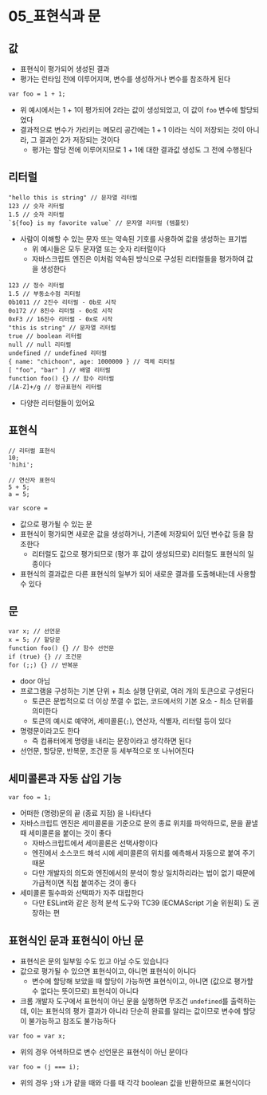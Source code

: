 # 05_표현식과 문

## 값

- 표현식이 평가되어 생성된 결과
- 평가는 런타임 전에 이루어지며, 변수를 생성하거나 변수를 참조하게 된다

```tsx
var foo = 1 + 1;
```

- 위 예시에서는 1 + 1이 평가되어 2라는 값이 생성되었고, 이 값이 `foo` 변수에 할당되었다
- 결과적으로 변수가 가리키는 메모리 공간에는 1 + 1 이라는 식이 저장되는 것이 아니라, 그 결과인 2가 저장되는 것이다
    - 평가는 할당 전에 이루어지므로 1 + 1에 대한 결과값 생성도 그 전에 수행된다

## 리터럴

```tsx
"hello this is string" // 문자열 리터럴
123 // 숫자 리터럴
1.5 // 숫자 리터럴
`${foo} is my favorite value` // 문자열 리터럴 (템플릿)
```

- 사람이 이해할 수 있는 문자 또는 약속된 기호를 사용하여 값을 생성하는 표기법
    - 위 예시들은 모두 문자열 또는 숫자 리터럴이다
    - 자바스크립트 엔진은 이처럼 약속된 방식으로 구성된 리터럴들을 평가하여 값을 생성한다

```tsx
123 // 정수 리터럴
1.5 // 부동소수점 리터럴
0b1011 // 2진수 리터럴 - 0b로 시작
0o172 // 8진수 리터럴 - 0o로 시작
0xF3 // 16진수 리터럴 - 0x로 시작
"this is string" // 문자열 리터럴
true // boolean 리터럴
null // null 리터럴
undefined // undefined 리터럴
{ name: "chichoon", age: 1000000 } // 객체 리터럴
[ "foo", "bar" ] // 배열 리터럴
function foo() {} // 함수 리터럴
/[A-Z]+/g // 정규표현식 리터럴
```

- 다양한 리터럴들이 있어요

## 표현식

```tsx
// 리터럴 표현식
10;
'hihi';

// 연산자 표현식
5 + 5;
a = 5;

var score =
```

- 값으로 평가될 수 있는 문
- 표현식이 평가되면 새로운 값을 생성하거나, 기존에 저장되어 있던 변수값 등을 참조한다
    - 리터럴도 값으로 평가되므로 (평가 후 값이 생성되므로) 리터럴도 표현식의 일종이다
- 표현식의 결과값은 다른 표현식의 일부가 되어 새로운 결과를 도출해내는데 사용할 수 있다

## 문

```tsx
var x; // 선언문
x = 5; // 할당문
function foo() {} // 함수 선언문
if (true) {} // 조건문
for (;;) {} // 반복문
```

- door 아님
- 프로그램을 구성하는 기본 단위 + 최소 실행 단위로, 여러 개의 토큰으로 구성된다
    - 토큰은 문법적으로 더 이상 쪼갤 수 없는, 코드에서의 기본 요소 - 최소 단위를 의미한다
    - 토큰의 예시로 예약어, 세미콜론(`;`), 연산자, 식별자, 리터럴 등이 있다
- 명령문이라고도 한다
    - 즉 컴퓨터에게 명령을 내리는 문장이라고 생각하면 된다
- 선언문, 할당문, 반복문, 조건문 등 세부적으로 또 나뉘어진다

## 세미콜론과 자동 삽입 기능

```tsx
var foo = 1;
```

- 어떠한 (명령)문의 끝 (종료 지점) 을 나타낸다
- 자바스크립트 엔진은 세미콜론을 기준으로 문의 종료 위치를 파악하므로, 문을 끝낼 때 세미콜론을 붙이는 것이 좋다
    - 자바스크립트에서 세미콜론은 선택사항이다
    - 엔진에서 소스코드 해석 시에 세미콜론의 위치를 예측해서 자동으로 붙여 주기 때문
    - 다만 개발자의 의도와 엔진에서의 분석이 항상 일치하리라는 법이 없기 때문에 가급적이면 직접 붙여주는 것이 좋다
- 세미콜론 필수파와 선택파가 자주 대립한다
    - 다만 ESLint와 같은 정적 분석 도구와 TC39 (ECMAScript 기술 위원회) 도 권장하는 편

## 표현식인 문과 표현식이 아닌 문

- 표현식은 문의 일부일 수도 있고 아닐 수도 있습니다
- 값으로 평가될 수 있으면 표현식이고, 아니면 표현식이 아니다
    - 변수에 할당해 보았을 때 할당이 가능하면 표현식이고, 아니면 (값으로 평가할 수 없다는 뜻이므로) 표현식이 아니다
- 크롬 개발자 도구에서 표현식이 아닌 문을 실행하면 무조건 `undefined`를 출력하는데, 이는 표현식의 평가 결과가 아니라 단순히 완료를 알리는 값이므로 변수에 할당이 불가능하고 참조도 불가능하다

```tsx
var foo = var x;
```

- 위의 경우 어색하므로 변수 선언문은 표현식이 아닌 문이다

```tsx
var foo = (j === i);
```

- 위의 경우 `j`와 `i`가 같을 때와 다를 때 각각 boolean 값을 반환하므로 표현식이다
